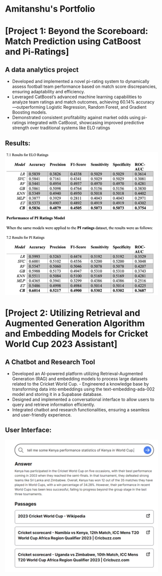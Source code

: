 # Amitanshu's Portfolio

# [Project 1: Beyond the Scoreboard: Match Prediction using CatBoost and Pi-Ratings]
## A data analytics project 
- Developed and implemented a novel pi-rating system to dynamically assess football team performance based on match score discrepancies, ensuring adaptability and efficiency.
- Leveraged CatBoost’s advanced machine learning capabilities to analyze team ratings and match outcomes, achieving 60.14% accuracy—outperforming Logistic Regression, Random Forest, and Gradient Boosting models.
- Demonstrated consistent profitability against market odds using pi-ratings integrated with CatBoost, showcasing improved predictive strength over traditional systems
like ELO ratings
## Results:
![](results.png)

# [Project 2: Utilizing Retrieval and Augmented Generation Algorithm and Embedding Models for Cricket World Cup 2023 Assistant]
## A Chatbot and Research Tool
- Developed an AI-powered platform utilizing Retrieval-Augmented Generation (RAG) and embedding models to process large datasets related to the Cricket World Cup. - Engineered a knowledge base by transforming data into embeddings using the text-embedding-ada-002 model and storing it in a Supabase database.
- Designed and implemented a conversational interface to allow users to query and retrieve information efficiently.
- Integrated chatbot and research functionalities, ensuring a seamless and user-friendly experience.
## User Interface:
![](pic1.png) 
